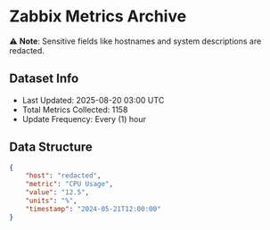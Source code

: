 # Zabbix Metrics Archive

⚠️ **Note**: Sensitive fields like hostnames and system descriptions are redacted.

## Dataset Info
- Last Updated: 2025-08-20 03:00 UTC
- Total Metrics Collected: 1158
- Update Frequency: Every (1) hour

## Data Structure
```json
{
    "host": "redacted",
    "metric": "CPU Usage",
    "value": "12.5",
    "units": "%",
    "timestamp": "2024-05-21T12:00:00"
}
```
